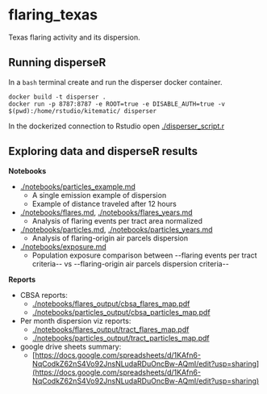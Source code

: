 # flaring_texas

Texas flaring activity and its dispersion.

## Running disperseR

In a `bash` terminal create and run the disperser docker container.

```
docker build -t disperser .
docker run -p 8787:8787 -e ROOT=true -e DISABLE_AUTH=true -v $(pwd):/home/rstudio/kitematic/ disperser
```

In the dockerized connection to Rstudio open [./disperser_script.r](./disperser_script.r)

## Exploring data and disperseR results

**Notebooks**
  * [./notebooks/particles_example.md](./notebooks/particles_example.md)
       + A single emission example of dispersion
       + Example of distance traveled after 12 hours  
  * [./notebooks/flares.md](./notebooks/flares.md), [./notebooks/flares_years.md](./notebooks/flares_years.md)
       + Analysis of flaring events per tract area normalized
  * [./notebooks/particles.md](./notebooks/particles.md), [./notebooks/particles_years.md](./notebooks/particles_years.md)
       + Analysis of flaring-origin air parcels dispersion
  * [./notebooks/exposure.md](./notebooks/exposure.md)
       + Population exposure comparison between --flaring events per tract criteria-- vs --flaring-origin air parcels dispersion criteria--
 
 **Reports**
  * CBSA reports:
       + [./notebooks/flares_output/cbsa_flares_map.pdf](./notebooks/flares_output/cbsa_flares_map.pdf)
       + [./notebooks/particles_output/cbsa_particles_map.pdf](./notebooks/particles_output/cbsa_particles_map.pdf)
  * Per month dispersion viz reports:
       + [./notebooks/flares_output/tract_flares_map.pdf](https://github.com/audiracmichelle/flaring_texas/blob/main/notebooks/flares_output/tract_flares_maps.pdf)
       + [./notebooks/particles_output/tract_particles_map.pdf](https://github.com/audiracmichelle/flaring_texas/blob/main/notebooks/particles_output/tract_particles_maps.pdf)
  * google drive sheets summary:
       + [https://docs.google.com/spreadsheets/d/1KAfn6-NqCodkZ62nS4Vo92JnsNLudaRDuOncBw-AQmI/edit?usp=sharing](https://docs.google.com/spreadsheets/d/1KAfn6-NqCodkZ62nS4Vo92JnsNLudaRDuOncBw-AQmI/edit?usp=sharing)
